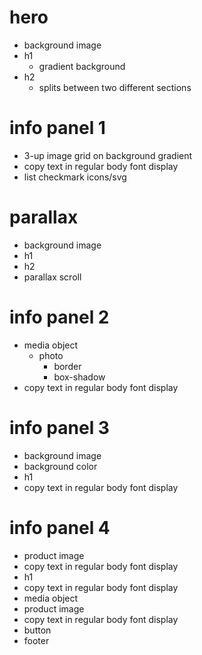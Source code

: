 # hero
  - background image
  - h1
    - gradient background
  - h2
    - splits between two different sections

# info panel 1
  - 3-up image grid on background gradient
  - copy text in regular body font display
  - list checkmark icons/svg

# parallax
  - background image
  - h1
  - h2
  - parallax scroll

# info panel 2
  - media object
    - photo
      - border
      - box-shadow
  - copy text in regular body font display

# info panel 3
  - background image
  - background color
  - h1
  - copy text in regular body font display

# info panel 4
  - product image
  - copy text in regular body font display
  - h1
  - copy text in regular body font display
  - media object
  - product image
  - copy text in regular body font display
  - button
  - footer